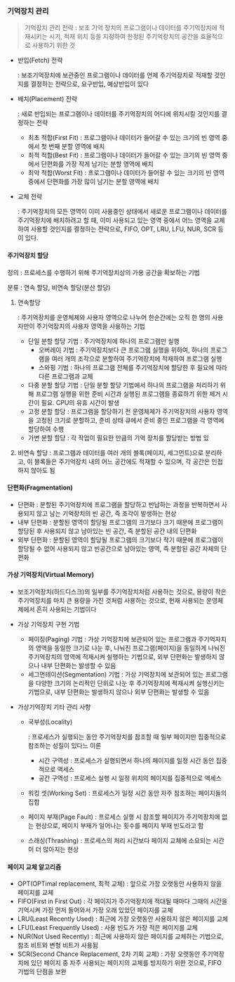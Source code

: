 ### 기억장치 관리

> 기억장치 관리 전략 : 보조 기억 장치의 프로그램이나 데이터를 주기억장치에 적재시키는 시기, 적재 위치 등을 지정하여 한정된 주기억장치의 공간을 효율적으로 사용하기 위한 것

- 반입(Fetch) 전략 

  : 보조기억장치에 보관중인 프로그램이나 데이터를 언제 주기억장치로 적재할 것인지를 결정하는 전략으로, 요구반입, 예상반입이 있다

- 배치(Placement) 전략

  : 새로 반입되는 프로그램이나 데이터를 주기억장치의 어디에 위치시킬 것인지를 결정하는 전략

  - 최초 적합(First Fit) : 프로그램이나 데이터가 들어갈 수 있는 크기의 빈 영역 중에서 첫 번째 분할 영역에 배치
  - 최적 적합(Best Fit) : 프로그램이나 데이터가 들어갈 수 있는 크기의 빈 영역 중에서 단편화를 가장 작게 남기는 분할 영역에 배치
  - 최악 적합(Worst Fit) : 프로그램이나 데이터가 들어갈 수 있는 크기의 빈 영역 중에서 단편화를 가장 많이 남기는 분할 영역에 배치

- 교체 전략 

  : 주기억장치의 모든 영역이 이미 사용중인 상태에서 새로운 프로그램이나 데이터를 주기억장치에 배치하려고 할 때, 이미 사용되고 있는 영역 중에서 어느 영역을 교체하여 사용할 것인지를 결정하는 전략으로, FIFO, OPT, LRU, LFU, NUR, SCR 등이 있다. 



#### 주기억장치 할당

정의 : 프로세스를 수행하기 위해 주기억장치상의 가용 공간을 확보하는 기법

분류 : 연속 할당, 비연속 할당(분산 할당)

1. 연속할당

   : 주기억장치를 운영체제와 사용자 영역으로 나누어 한순간에는 오직 한 명의 사용자만이 주기억장치의 사용자 영역을 사용하는 기법

   - 단일 분할 할당 기법 : 주기억장치에 하나의 프로그램만 실행
     - 오버레이 기법 : 주기억장치보다 큰 프로그램 실행을 위하여, 하나의 프로그램을 여러 개의 조각으로 분할하여 주기억장치에 적재하여 프로그램 실행
     - 스와핑 기법 : 하나의 프로그램 전체를 주기억장치에 할당한 후 필요에 따라 다른 프로그램과 교체
   - 다중 분할 할당 기법 : 단일 분할 할당 기법에서 하나의 프로그램을 처리하기 위해 프로그램 실행을 위한 준비 시간과 실행된 프로그램을 종료하기 위한 제거 시간이 필요. CPU의 유휴 시간이 발생 
   - 고정 분할 할당 : 프로그램을 할당하기 전 운영체제가 주기억장치의 사용자 영역을 고정된 크기로 분할하고, 준비 상태 큐에서 준비 중인 프로그램을 각 영역에 할당하여 수행
   - 가변 분할 할당 : 각 작업이 필요한 만큼의 기억 장치를 할당받는 방법
있
2. 비연속 할당 : 프로그램과 데이터를 여러 개의 블록(페이지, 세그먼트)으로 분리하고, 이 블록들은 주기억장치 내의 어느 공간에도 적재할 수 있으며, 각 공간은 인접하지 않아도 됨



#### 단편화(Fragmentation)

- 단편화 : 분할된 주기억장치에 프로그램을 할당하고 반납하는 과정을 반복하면서 사용되지 않고 남는 기억장치의 빈 공간, 즉 조각이 발생하는 현상
- 내부 단편화 : 분할된 영역이 할당될 프로그램의 크기보다 크기 때문에 프로그램이 할당된 후 사용되지 않고 남아있는 빈 공간, 즉 분할된 공간 내의 단편화
- 외부 단편화 : 분할된 영역이 할당될 프로그램의 크기보다 작기 때문에 프로그램이 할당될 수 없어 사용되지 않고 빈공간으로 남아있는 영역, 즉 분할된 공간 자체의 단편화



#### 가상 기억장치(Virtual Memory)

- 보조기억장치(하드디스크)의 일부를 주기억장치처럼 사용하는 것으로, 용량이 작은 주기억장치를 마치 큰 용량을 가진 것처럼 사용하는 것으로, 현재 사용되는 운영체제에서 흔히 사용되는 기법이다

- 가상 기억장치 구현 기법

  - 페이징(Paging) 기법 : 가상 기억장치에 보관되어 있는 프로그램과 주기억자치의 영역을 동일한 크기로 나눈 후, 나눠진 프로그램(페이지)을 동일하게 나눠진 주기억장치의 영역에 적재시켜 실행하는 기법으로, 외부 단편화는 발생하지 않으나 내부 단편화는 발생할 수 있음
  - 세그먼테이션(Segmentation) 기법 : 가상 기억장치에 보관되어 있는 프로그램을 다양한 크기의 논리적인 단위로 나눈 후 주기억장치에 적재시켜 실행신키는 기법으로, 내부 단편화는 발생하지 않으나 외부 단편화는 발생할 수 있음

- 가상기억장치 기타 관리 사항

  - 국부성(Locality) 

    : 프로세스가 실행되는 동안 주기억장치를 참조할 때 일부 페이지만 집중적으로 참조하는 성질이 있다느 이론

    - 시간 구역성 : 프로세스가 실행되면서 하나의 페이지를 일정 시간 동안 집중적으로 액세스
    - 공간 구역성 : 프로세스 실행 시 일정 위치의 페이지를 집중적으로 액세스

  - 워킹 셋(Working Set) : 프로세스가 일정 시간 동안 자주 참조하는 페이지들의 집합

  - 페이지 부재(Page Fault) : 프로세스 실행 시 참조할 페이지가 주기억장치에 없는 현상으로, 페이지 부재가 일어나는 횟수를 페이지 부재 빈도라고 함

  - 스래싱(Thrashing) : 프로세스의 처리 시간보다 페이지 교체에 소요되는 시간이 더 많아지는 현상



#### 페이지 교체 알고리즘

- OPT(OPTimal replacement, 최적 교체) : 앞으로 가장 오랫동안 사용하지 않을 페이지를 교체
- FIFO(First in First Out) : 각 페이지가 주기억장치에 적대될 때마다 그때의 시간을 기억시켜 가장 먼저 들어와서 가장 오래 있었던 페이지를 교체
- LRU(Least Recently Used) : 최근에 가장 오랫동안 사용하지 않은 페이지를 교체
- LFU(Least Frequently Used) : 사용 빈도가 가장 적은 페이지를 교체
- NUR(Not Used Recently) : 최근에 사용하지 않은 페이지를 교체하는 기법으로, 참조 비트와 변형 비트가 사용됨
- SCR(Second Chance Replacement, 2차 기회 교체) : 가장 오랫동안 주기억장치에 있던 페이지 중 자주 사용되는 페이지의 교체를 방지하기 위한 것으로, FIFO 기법의 단점을 보완
